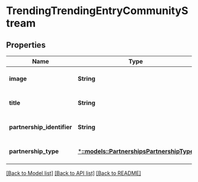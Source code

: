 # TrendingTrendingEntryCommunityStream

## Properties
Name | Type | Description | Notes
------------ | ------------- | ------------- | -------------
**image** | **String** |  | [optional] [default to null]
**title** | **String** |  | [optional] [default to null]
**partnership_identifier** | **String** |  | [optional] [default to null]
**partnership_type** | [***::models::PartnershipsPartnershipType**](Partnerships.PartnershipType.md) |  | [optional] [default to null]

[[Back to Model list]](../README.md#documentation-for-models) [[Back to API list]](../README.md#documentation-for-api-endpoints) [[Back to README]](../README.md)


